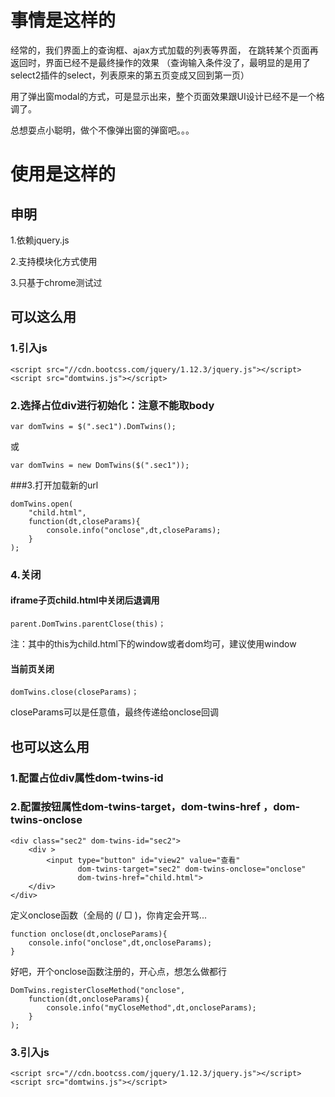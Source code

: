 # 事情是这样的 

经常的，我们界面上的查询框、ajax方式加载的列表等界面，
在跳转某个页面再返回时，界面已经不是最终操作的效果
（查询输入条件没了，最明显的是用了select2插件的select，列表原来的第五页变成又回到第一页）

用了弹出窗modal的方式，可是显示出来，整个页面效果跟UI设计已经不是一个格调了。

总想耍点小聪明，做个不像弹出窗的弹窗吧。。。

# 使用是这样的 

## 申明 

1.依赖jquery.js

2.支持模块化方式使用

3.只基于chrome测试过

## 可以这么用

### 1.引入js

	<script src="//cdn.bootcss.com/jquery/1.12.3/jquery.js"></script>
	<script src="domtwins.js"></script>

### 2.选择占位div进行初始化：注意不能取body

	var domTwins = $(".sec1").DomTwins();

或

	var domTwins = new DomTwins($(".sec1"));

###3.打开加载新的url 

	domTwins.open(
		"child.html",
		function(dt,closeParams){
            console.info("onclose",dt,closeParams);
     	}
	);

### 4.关闭 

#### iframe子页child.html中关闭后退调用 

	parent.DomTwins.parentClose(this)；

注：其中的this为child.html下的window或者dom均可，建议使用window

#### 当前页关闭 

	domTwins.close(closeParams)；

closeParams可以是任意值，最终传递给onclose回调

## 也可以这么用 


### 1.配置占位div属性dom-twins-id 


### 2.配置按钮属性dom-twins-target，dom-twins-href ，dom-twins-onclose 

	
	<div class="sec2" dom-twins-id="sec2">
        <div >
            <input type="button" id="view2" value="查看"
                   dom-twins-target="sec2" dom-twins-onclose="onclose"
                   dom-twins-href="child.html">
        </div>
    </div>

定义onclose函数（全局的 (/ □ \)，你肯定会开骂...

    function onclose(dt,oncloseParams){
        console.info("onclose",dt,oncloseParams);
    }

好吧，开个onclose函数注册的，开心点，想怎么做都行

    DomTwins.registerCloseMethod("onclose",
        function(dt,oncloseParams){
            console.info("myCloseMethod",dt,oncloseParams);
        }
    );

### 3.引入js ### 

	<script src="//cdn.bootcss.com/jquery/1.12.3/jquery.js"></script>
	<script src="domtwins.js"></script>